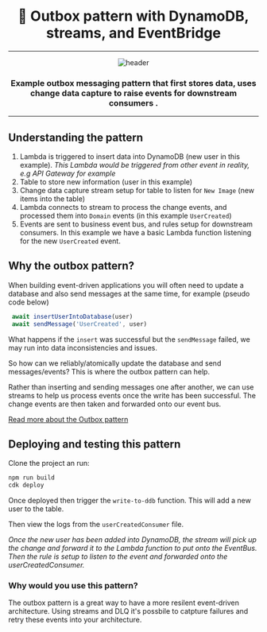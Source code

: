 <div align="center">

<h1>📂 Outbox pattern with DynamoDB, streams, and EventBridge</h1>

<hr />

<img alt="header" src="./screenshot.png" />

  <h3>Example outbox messaging pattern that first stores data, uses change data capture to raise events for downstream consumers .</h3>

</div>

---

## Understanding the pattern

1. Lambda is triggered to insert data into DynamoDB (new user in this example). _This Lambda would be triggered from other event in reality, e.g API Gateway for example_
1. Table to store new information (user in this example)
1. Change data capture stream setup for table to listen for `New Image` (new items into the table)
1. Lambda connects to stream to process the change events, and processed them into `Domain` events (in this example `UserCreated`)
1. Events are sent to business event bus, and rules setup for downstream consumers. In this example we have a basic Lambda function listening for the new `UserCreated` event.

## Why the outbox pattern?

When building event-driven applications you will often need to update a database and also send messages at the same time, for example (pseudo code below)

```js
 await insertUserIntoDatabase(user)
 await sendMessage('UserCreated', user)
```

What happens if the `insert` was successful but the `sendMessage` failed, we may run into data inconsistencies and issues.

So how can we reliably/atomically update the database and send messages/events? This is where the outbox pattern can help.

Rather than inserting and sending messages one after another, we can use streams to help us process events once the write has been successful. The change events are then taken and forwarded onto our event bus. 


[Read more about the Outbox pattern](https://microservices.io/patterns/data/transactional-outbox.html)


## Deploying and testing this pattern
Clone the project an run:

   ```bash
   npm run build
   cdk deploy
   ```



Once deployed then trigger the `write-to-ddb` function. This will add a new user to the table.

Then view the logs from the `userCreatedConsumer` file.

_Once the new user has been added into DynamoDB, the stream will pick up the change and forward it to the Lambda function to put onto the EventBus. Then the rule is setup to listen to the event and forwarded onto the userCreatedConsumer._


### Why would you use this pattern?

The outbox pattern is a great way to have a more resilent event-driven architecture. Using streams and DLQ it's possbile to catpture failures and retry these events into your architecture.

